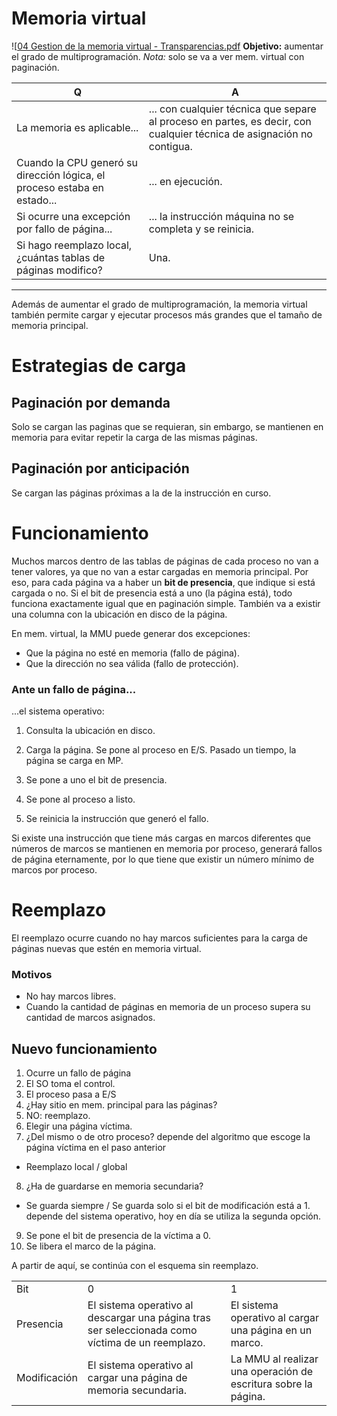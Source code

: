 

# Memoria virtual
![[04 Gestion de la memoria virtual - Transparencias.pdf](../../_resources/Memoria_virtual.resources/04%20Gestion%20de%20la%20memoria%20virtual%20-%20Transparencias.pdf)
**Objetivo:** aumentar el grado de multiprogramación.
_Nota:_ solo se va a ver mem. virtual con paginación.

|  Q  |  A  |
| --- | --- |
| La memoria es aplicable... | ... con cualquier técnica que separe al proceso en partes, es decir, con cualquier técnica de asignación no contigua. |
| Cuando la CPU generó su dirección lógica, el proceso estaba en estado... | ... en ejecución. |
| Si ocurre una excepción por fallo de página... | ... la instrucción máquina no se completa y se reinicia. |
| Si hago reemplazo local, ¿cuántas tablas de páginas modifico? | Una. |

* * *

Además de aumentar el grado de multiprogramación, la memoria virtual también permite cargar y ejecutar procesos más grandes que el tamaño de memoria principal.

# Estrategias de carga

## Paginación por demanda
Solo se cargan las paginas que se requieran, sin embargo, se mantienen en memoria para evitar repetir la carga de las mismas páginas.


## Paginación por anticipación
Se cargan las páginas próximas a la de la instrucción en curso.



# Funcionamiento
Muchos marcos dentro de las tablas de páginas de cada proceso no van a tener valores, ya que no van a estar cargadas en memoria principal.
Por eso, para cada página va a haber un **bit de presencia**, que indique si está cargada o no.
Si el bit de presencia está a uno (la página está), todo funciona exactamente igual que en paginación simple.
También va a existir una columna con la ubicación en disco de la página.

En mem. virtual, la MMU puede generar dos excepciones:

* Que la página no esté en memoria (fallo de página).
* Que la dirección no sea válida (fallo de protección).


### Ante un fallo de página...
...el sistema operativo:

1. Consulta la ubicación en disco.
2. Carga la página.
  Se pone al proceso en E/S.
  Pasado un tiempo, la página se carga en MP.

3. Se pone a uno el bit de presencia.
4. Se pone al proceso a listo.
5. Se reinicia la instrucción que generó el fallo.


Si existe una instrucción que tiene más cargas en marcos diferentes que números de marcos se mantienen en memoria por proceso, generará fallos de página eternamente, por lo que tiene que existir un número mínimo de marcos por proceso.


# Reemplazo
El reemplazo ocurre cuando no hay marcos suficientes para la carga de páginas nuevas que estén en memoria virtual.


### Motivos
* No hay marcos libres.
* Cuando la cantidad de páginas en memoria de un proceso supera su cantidad de marcos asignados.


## Nuevo funcionamiento
1. Ocurre un fallo de página
2. El SO toma el control.
3. El proceso pasa a E/S
4. ¿Hay sitio en mem. principal para las páginas?
5. NO: reemplazo.
6. Elegir una página víctima.
7. ¿Del mismo o de otro proceso? depende del algoritmo que escoge la página víctima en el paso anterior
  * Reemplazo local / global
8. ¿Ha de guardarse en memoria secundaria?
  * Se guarda siempre / Se guarda solo si el bit de modificación está a 1. depende del sistema operativo, hoy en día se utiliza la segunda opción.
9. Se pone el bit de presencia de la víctima a 0.
10. Se libera el marco de la página.

A partir de aquí, se continúa con el esquema sin reemplazo.


|     |     |     |
| --- | --- | --- |
| Bit | 0   | 1   |
| Presencia | El sistema operativo al descargar una página tras ser seleccionada como víctima de un reemplazo. | El sistema operativo al cargar una página en un marco.<br> |
| Modificación | El sistema operativo al cargar una página de memoria secundaria. | La MMU al realizar una operación de escritura sobre la página. |
